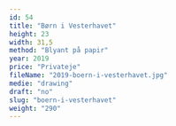 ```yaml
---
id: 54
title: "Børn i Vesterhavet"
height: 23
width: 31,5
method: "Blyant på papir"
year: 2019
price: "Privateje"
fileName: "2019-boern-i-vesterhavet.jpg"
medie: "drawing"
draft: "no"
slug: "boern-i-vesterhavet"
weight: "290"
---
```

